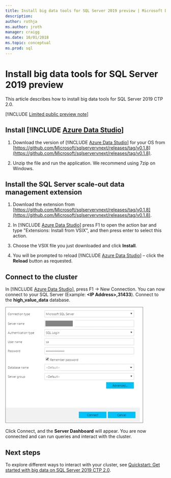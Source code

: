 ```yaml
---
title: Install big data tools for SQL Server 2019 preview | Microsoft Docs
description:
author: rothja 
ms.author: jroth 
manager: craigg
ms.date: 10/01/2018
ms.topic: conceptual
ms.prod: sql
---
```


# Install big data tools for SQL Server 2019 preview

This article describes how to install big data tools for SQL Server 2019 CTP 2.0.

[!INCLUDE [Limited public preview note](../includes/big-data-cluster-preview-note.md)]

## Install [!INCLUDE [Azure Data Studio](../includes/name-sos-short.md)]

1. Download the version of [!INCLUDE [Azure Data Studio](../includes/name-sos-short.md)] for your OS from [https://github.com/Microsoft/sqlservervnext/releases/tag/v0.1.8](https://github.com/Microsoft/sqlservervnext/releases/tag/v0.1.8).

1. Unzip the file and run the application. We recommend using 7zip on Windows.

## Install the SQL Server scale-out data management extension

1. Download the extension from [https://github.com/Microsoft/sqlservervnext/releases/tag/v0.1.8](https://github.com/Microsoft/sqlservervnext/releases/tag/v0.1.8).

1. In [!INCLUDE [Azure Data Studio](../includes/name-sos-short.md)] press F1 to open the action bar and type "Extensions: Install from VSIX", and then press enter to select this action.

1. Choose the VSIX file you just downloaded and click **Install**.

1. You will be prompted to reload [!INCLUDE [Azure Data Studio](../includes/name-sos-short.md)] – click the **Reload** button as requested.

## Connect to the cluster

In [!INCLUDE [Azure Data Studio](../includes/name-sos-short.md)], press F1 -> New Connection. You can now connect to your SQL Server (Example: **\<IP Address\>,31433**). Connect to the **high_value_data** database.

![Connect to cluster](./media/deploy-big-data-tools/connect-to-cluster.png)

Click Connect, and the **Server Dashboard** will appear.   You are now connected and can run queries and interact with the cluster.

## Next steps

To explore different ways to interact with your cluster, see [Quickstart: Get started with big data on SQL Server 2019 CTP 2.0](quickstart-big-data-cluster-get-started.md).
